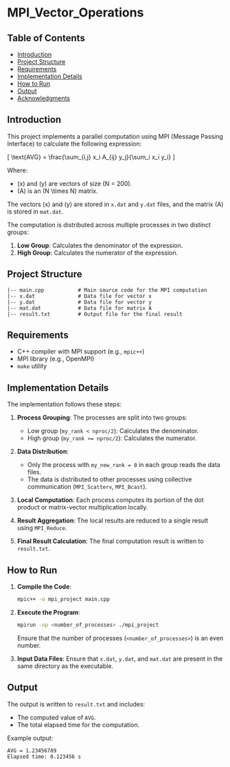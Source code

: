 # MPI_Vector_Operations

## Table of Contents
- [Introduction](#introduction)
- [Project Structure](#project-structure)
- [Requirements](#requirements)
- [Implementation Details](#implementation-details)
- [How to Run](#how-to-run)
- [Output](#output)
- [Acknowledgments](#acknowledgments)

## Introduction
This project implements a parallel computation using MPI (Message Passing Interface) to calculate the following expression:

\[ \text{AVG} = \frac{\sum_{i,j} x_i A_{ij} y_j}{\sum_i x_i y_i} \]

Where:
- \(x\) and \(y\) are vectors of size \(N = 200\).
- \(A\) is an \(N \times N\) matrix.

The vectors \(x\) and \(y\) are stored in `x.dat` and `y.dat` files, and the matrix \(A\) is stored in `mat.dat`.

The computation is distributed across multiple processes in two distinct groups:
1. **Low Group**: Calculates the denominator of the expression.
2. **High Group**: Calculates the numerator of the expression.

## Project Structure
```
|-- main.cpp           # Main source code for the MPI computation
|-- x.dat              # Data file for vector x
|-- y.dat              # Data file for vector y
|-- mat.dat            # Data file for matrix A
|-- result.txt         # Output file for the final result
```

## Requirements
- C++ compiler with MPI support (e.g., `mpic++`)
- MPI library (e.g., OpenMPI)
- `make` utility
  
## Implementation Details
The implementation follows these steps:
1. **Process Grouping**: The processes are split into two groups:
   - Low group (`my_rank < nproc/2`): Calculates the denominator.
   - High group (`my_rank >= nproc/2`): Calculates the numerator.
   
2. **Data Distribution**:
   - Only the process with `my_new_rank = 0` in each group reads the data files.
   - The data is distributed to other processes using collective communication (`MPI_Scatterv`, `MPI_Bcast`).
   
3. **Local Computation**:
   Each process computes its portion of the dot product or matrix-vector multiplication locally.

4. **Result Aggregation**:
   The local results are reduced to a single result using `MPI_Reduce`.
   
5. **Final Result Calculation**:
   The final computation result is written to `result.txt`.

## How to Run
1. **Compile the Code**:
   ```sh
   mpic++ -o mpi_project main.cpp
   ```

2. **Execute the Program**:
   ```sh
   mpirun -np <number_of_processes> ./mpi_project
   ```
   Ensure that the number of processes (`<number_of_processes>`) is an even number.

3. **Input Data Files**:
   Ensure that `x.dat`, `y.dat`, and `mat.dat` are present in the same directory as the executable.

## Output
The output is written to `result.txt` and includes:
- The computed value of `AVG`.
- The total elapsed time for the computation.

Example output:
```
AVG = 1.23456789
Elapsed time: 0.123456 s
```
